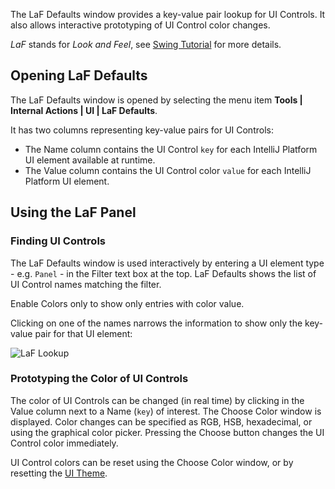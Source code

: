 [//]: # (title: Internal Actions - LaF Defaults)

<!-- Copyright 2000-2022 JetBrains s.r.o. and other contributors. Use of this source code is governed by the Apache 2.0 license that can be found in the LICENSE file. -->

The <control>LaF Defaults</control> window provides a key-value pair lookup for UI Controls.
It also allows interactive prototyping of UI Control color changes.

_LaF_ stands for _Look and Feel_, see [Swing Tutorial](https://docs.oracle.com/javase/tutorial/uiswing/lookandfeel/index.html) for more details.

<include src="internal_actions_intro.md" include-id="enable_internal_mode_tip"></include>

## Opening LaF Defaults

The <control>LaF Defaults</control> window is opened by selecting the menu item **Tools \| Internal Actions \| UI \| LaF Defaults**.

It has two columns representing key-value pairs for UI Controls:

* The <control>Name</control> column contains the UI Control `key` for each IntelliJ Platform UI element available at runtime.
* The <control>Value</control> column contains the UI Control color `value` for each IntelliJ Platform UI element.

## Using the LaF Panel

### Finding UI Controls

The <control>LaF Defaults</control> window is used interactively by entering a UI element type - e.g. `Panel` - in the <control>Filter</control> text box at the top.
<control>LaF Defaults</control> shows the list of UI Control names matching the filter.

Enable <control>Colors only</control> to show only entries with color value.

Clicking on one of the names narrows the information to show only the key-value pair for that UI element:

![LaF Lookup](internal_lafd_win.png)

### Prototyping the Color of UI Controls

The color of UI Controls can be changed (in real time) by clicking in the <control>Value</control> column next to a <control>Name</control> (`key`) of interest.
The <control>Choose Color</control> window is displayed.
Color changes can be specified as RGB, HSB, hexadecimal, or using the graphical color picker.
Pressing the <control>Choose</control> button changes the UI Control color immediately.

UI Control colors can be reset using the <control>Choose Color</control> window, or by resetting the [UI Theme](https://www.jetbrains.com/help/idea/settings-appearance.html).
